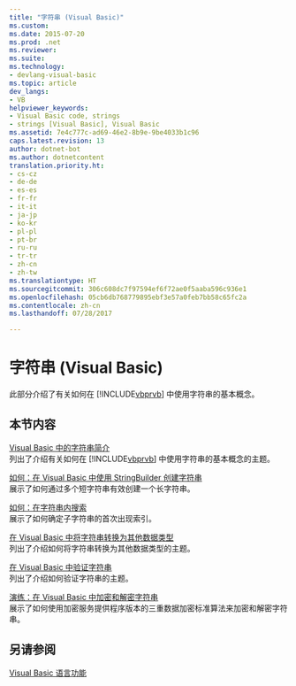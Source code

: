```yaml
---
title: "字符串 (Visual Basic)"
ms.custom: 
ms.date: 2015-07-20
ms.prod: .net
ms.reviewer: 
ms.suite: 
ms.technology:
- devlang-visual-basic
ms.topic: article
dev_langs:
- VB
helpviewer_keywords:
- Visual Basic code, strings
- strings [Visual Basic], Visual Basic
ms.assetid: 7e4c777c-ad69-46e2-8b9e-9be4033b1c96
caps.latest.revision: 13
author: dotnet-bot
ms.author: dotnetcontent
translation.priority.ht:
- cs-cz
- de-de
- es-es
- fr-fr
- it-it
- ja-jp
- ko-kr
- pl-pl
- pt-br
- ru-ru
- tr-tr
- zh-cn
- zh-tw
ms.translationtype: HT
ms.sourcegitcommit: 306c608dc7f97594ef6f72ae0f5aaba596c936e1
ms.openlocfilehash: 05cb6db768779895ebf3e57a0feb7bb58c65fc2a
ms.contentlocale: zh-cn
ms.lasthandoff: 07/28/2017

---
```

# <a name="strings-in-visual-basic"></a>字符串 (Visual Basic)
此部分介绍了有关如何在 [!INCLUDE[vbprvb](~/includes/vbprvb-md.md)] 中使用字符串的基本概念。  
  
## <a name="in-this-section"></a>本节内容  
 [Visual Basic 中的字符串简介](../../../../visual-basic/programming-guide/language-features/strings/introduction-to-strings.md)  
 列出了介绍有关如何在 [!INCLUDE[vbprvb](~/includes/vbprvb-md.md)] 中使用字符串的基本概念的主题。  
  
 [如何：在 Visual Basic 中使用 StringBuilder 创建字符串](../../../../visual-basic/programming-guide/language-features/strings/how-to-create-strings-using-a-stringbuilder.md)  
 展示了如何通过多个短字符串有效创建一个长字符串。  
  
 [如何：在字符串内搜索](../../../../visual-basic/programming-guide/language-features/strings/how-to-search-within-a-string.md)  
 展示了如何确定子字符串的首次出现索引。  
  
 [在 Visual Basic 中将字符串转换为其他数据类型](../../../../visual-basic/programming-guide/language-features/strings/converting-between-strings-and-other-data-types.md)  
 列出了介绍如何将字符串转换为其他数据类型的主题。  
  
 [在 Visual Basic 中验证字符串](../../../../visual-basic/programming-guide/language-features/strings/validating-strings.md)  
 列出了介绍如何验证字符串的主题。  
  
 [演练：在 Visual Basic 中加密和解密字符串](../../../../visual-basic/programming-guide/language-features/strings/walkthrough-encrypting-and-decrypting-strings.md)  
 展示了如何使用加密服务提供程序版本的三重数据加密标准算法来加密和解密字符串。  
  
## <a name="see-also"></a>另请参阅  
 [Visual Basic 语言功能](../../../../visual-basic/programming-guide/language-features/index.md)

